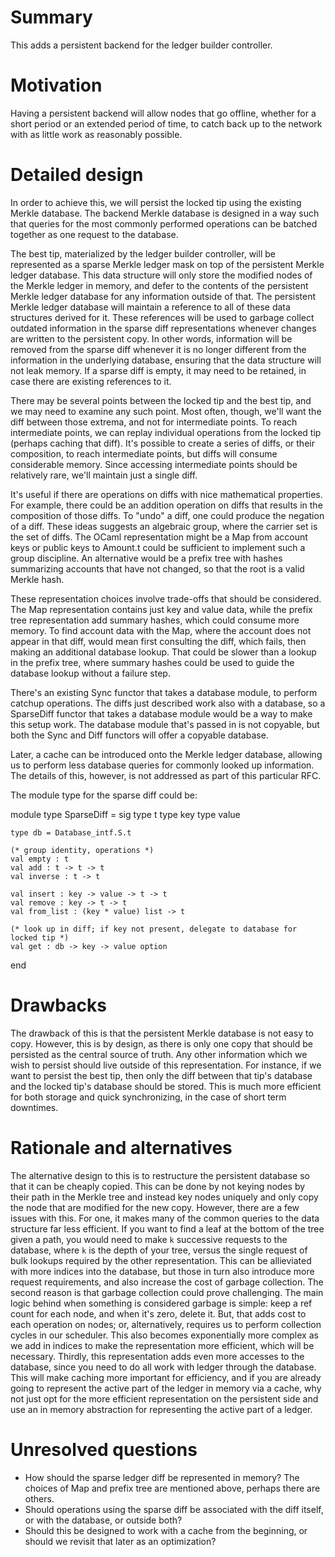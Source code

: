 # Summary
[summary]: #summary

This adds a persistent backend for the ledger builder controller.

# Motivation
[motivation]: #motivation

Having a persistent backend will allow nodes that go offline, whether for a short period or an extended period of time, to catch back up to the network with as little work as reasonably possible.

# Detailed design
[detailed-design]: #detailed-design

In order to achieve this, we will persist the locked tip using the existing Merkle database. The backend Merkle database is designed in a way such that queries for the most commonly performed operations can be batched together as one request to the database.

The best tip, materialized by the ledger builder controller, will be represented as a sparse Merkle ledger mask on top of the persistent Merkle ledger database. This data structure will only store the modified nodes of the Merkle ledger in memory, and defer to the contents of the persistent Merkle ledger database for any information outside of that. The persistent Merkle ledger database will maintain a reference to all of these data structures derived for it. These references will be used to garbage collect outdated information in the sparse diff representations whenever changes are written to the persistent copy. In other words, information will be removed from the sparse diff whenever it is no longer different from the information in the underlying database, ensuring that the data structure will not leak memory. If a sparse diff is empty, it may need to be retained, in case there are existing references to it.

There may be several points between the locked tip and the best tip, and we may need to examine any such point. Most often, though, we'll want the diff between those extrema, and not for intermediate points. To reach intermediate points, we can replay individual operations from the locked tip (perhaps caching that diff). It's possible to create a series of diffs, or their composition, to reach intermediate points, but diffs will consume considerable memory. Since accessing intermediate points should be relatively rare, we'll maintain just a single diff.

It's useful if there are operations on diffs with nice mathematical properties. For example, there could be an addition operation on diffs that results in the composition of those diffs. To "undo" a diff, one could produce the negation of a diff. These ideas suggests an algebraic group, where the carrier set is the set of diffs. The OCaml representation might be a Map from account keys or public keys to Amount.t could be sufficient to implement such a group discipline. An alternative would be a prefix tree with hashes summarizing accounts that have not changed, so that the root is a valid Merkle hash.

These representation choices involve trade-offs that should be considered. The Map representation contains just key and value data, while the prefix tree representation add summary hashes, which could consume more memory. To find account data with the Map, where the account does not appear in that diff, would mean first consulting the diff, which fails, then making an additional database lookup. That could be slower than a lookup in the prefix tree, where summary hashes could be used to guide the database lookup without a failure step.

There's an existing Sync functor that takes a database module, to perform catchup operations. The diffs just described work also with a database, so a SparseDiff functor that takes a database module would be a way to make this setup work. The database module that's passed in is not copyable, but both the Sync and Diff functors will offer a copyable database.

Later, a cache can be introduced onto the Merkle ledger database, allowing us to perform less database queries for commonly looked up information. The details of this, however, is not addressed as part of this particular RFC.

The module type for the sparse diff could be:

  module type SparseDiff = sig
    type t
	type key
	type value

    type db = Database_intf.S.t

    (* group identity, operations *)
    val empty : t
    val add : t -> t -> t
	val inverse : t -> t

    val insert : key -> value -> t -> t
	val remove : key -> t -> t
    val from_list : (key * value) list -> t

    (* look up in diff; if key not present, delegate to database for locked tip *)
    val get : db -> key -> value option
  end

# Drawbacks
[drawbacks]: #drawbacks

The drawback of this is that the persistent Merkle database is not easy to copy. However, this is by design, as there is only one copy that should be persisted as the central source of truth. Any other information which we wish to persist should live outside of this representation. For instance, if we want to persist the best tip, then only the diff between that tip's database and the locked tip's database should be stored. This is much more efficient for both storage and quick synchronizing, in the case of short term downtimes.

# Rationale and alternatives
[rationale-and-alternatives]: #rationale-and-alternatives

The alternative design to this is to restructure the persistent database so that it can be cheaply copied. This can be done by not keying nodes by their path in the Merkle tree and instead key nodes uniquely and only copy the node that are modified for the new copy. However, there are a few issues with this. For one, it makes many of the common queries to the data structure far less efficient. If you want to find a leaf at the bottom of the tree given a path, you would need to make `k` successive requests to the database, where `k` is the depth of your tree, versus the single request of bulk lookups required by the other representation. This can be allieviated with more indices into the database, but those in turn also introduce more request requirements, and also increase the cost of garbage collection. The second reason is that garbage collection could prove challenging. The main logic behind when something is considered garbage is simple: keep a ref count for each node, and when it's zero, delete it. But, that adds cost to each operation on nodes; or, alternatively, requires us to perform collection cycles in our scheduler. This also becomes exponentially more complex as we add in indices to make the representation more efficient, which will be necessary. Thirdly, this representation adds even more accesses to the database, since you need to do all work with ledger through the database. This will make caching more important for efficiency, and if you are already going to represent the active part of the ledger in memory via a cache, why not just opt for the more efficient representation on the persistent side and use an in memory abstraction for representing the active part of a ledger.

# Unresolved questions
[unresolved-questions]: #unresolved-questions

- How should the sparse ledger diff be represented in memory? The choices of Map and prefix tree are mentioned above, perhaps there are others.
- Should operations using the sparse diff be associated with the diff itself, or with the database, or outside both?
- Should this be designed to work with a cache from the beginning, or should we revisit that later as an optimization?
